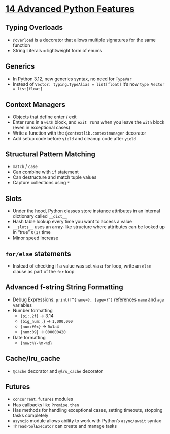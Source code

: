# [14 Advanced Python Features](https://blog.edward-li.com/tech/advanced-python-features/)
## Typing Overloads
* `@overload` is a decorator that allows multiple signatures for the same function
* String Literals = lightweight form of enums

## Generics
* In Python 3.12, new generics syntax, no need for `TypeVar`
* Instead of `Vector: typing.TypeAlias = list[float]` it’s now `type Vector = list[float]`

## Context Managers
* Objects that define enter / exit
* Enter runs in a `with` block, and `exit ` runs when you leave the `with` block (even in exceptional cases)
* Write a function with the `@contextlib.contextmanager` decorator
* Add setup code before `yield` and cleanup code after `yield`

## Structural Pattern Matching
* `match` / `case`
* Can combine with `if` statement
* Can destructure and match tuple values
* Capture collections using `*`

## Slots
* Under the hood, Python classes store instance attributes in an internal dictionary called `__dict__`
* Hash table lookup every time you want to access a value
* `__slots__` uses an array-like structure where attributes can be looked up in “true” `O(1)` time
* Minor speed increase

## `for/else` statements
* Instead of checking if a value was set via a `for` loop, write an `else` clause as part of the `for` loop

## Advanced f-string String Formatting
* Debug Expressions: `print(f”{name=}, {age=}”)` references `name` and `age` variables
* Number formatting
  * `{pi:.2f}` -> 3.14
  * `{big_num:,}` -> `1,000,000`
  * `{num:#0x}` -> `0x1a4`
  * `{num:09}` -> `000000420`
* Date formatting
  * `{now:%Y-%m-%d}`

## Cache/lru_cache
* `@cache` decorator and `@lru_cache` decorator

## Futures
* `concurrent.futures` modules
* Has callbacks like `Promise.then`
* Has methods for handling exceptional cases, setting timeouts, stopping tasks completely
* `asyncio` module allows ability to work with Python’s `async/await` syntax
* `ThreadPoolExecutor` can create and manage tasks
